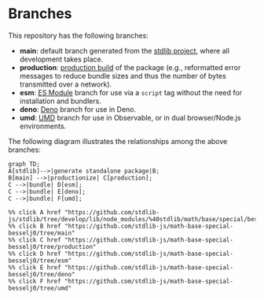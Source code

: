 <!--

@license Apache-2.0

Copyright (c) 2022 The Stdlib Authors.

Licensed under the Apache License, Version 2.0 (the "License");
you may not use this file except in compliance with the License.
You may obtain a copy of the License at

    http://www.apache.org/licenses/LICENSE-2.0

Unless required by applicable law or agreed to in writing, software
distributed under the License is distributed on an "AS IS" BASIS,
WITHOUT WARRANTIES OR CONDITIONS OF ANY KIND, either express or implied.
See the License for the specific language governing permissions and
limitations under the License.

-->

# Branches

This repository has the following branches:

-   **main**: default branch generated from the [stdlib project][stdlib-url], where all development takes place.
-   **production**: [production build][production-url] of the package (e.g., reformatted error messages to reduce bundle sizes and thus the number of bytes transmitted over a network).
-   **esm**: [ES Module][esm-url] branch for use via a `script` tag without the need for installation and bundlers.
-   **deno**: [Deno][deno-url] branch for use in Deno.
-   **umd**: [UMD][umd-url] branch for use in Observable, or in dual browser/Node.js environments.

The following diagram illustrates the relationships among the above branches:

```mermaid
graph TD;
A[stdlib]-->|generate standalone package|B;
B[main] -->|productionize| C[production];
C -->|bundle| D[esm];
C -->|bundle| E[deno];
C -->|bundle| F[umd];

%% click A href "https://github.com/stdlib-js/stdlib/tree/develop/lib/node_modules/%40stdlib/math/base/special/besselj0"
%% click B href "https://github.com/stdlib-js/math-base-special-besselj0/tree/main"
%% click C href "https://github.com/stdlib-js/math-base-special-besselj0/tree/production"
%% click D href "https://github.com/stdlib-js/math-base-special-besselj0/tree/esm"
%% click E href "https://github.com/stdlib-js/math-base-special-besselj0/tree/deno"
%% click F href "https://github.com/stdlib-js/math-base-special-besselj0/tree/umd"
```

[stdlib-url]: https://github.com/stdlib-js/stdlib/tree/develop/lib/node_modules/%40stdlib/math/base/special/besselj0
[production-url]: https://github.com/stdlib-js/math-base-special-besselj0/tree/production
[deno-url]: https://github.com/stdlib-js/math-base-special-besselj0/tree/deno
[umd-url]: https://github.com/stdlib-js/math-base-special-besselj0/tree/umd
[esm-url]: https://github.com/stdlib-js/math-base-special-besselj0/tree/esm